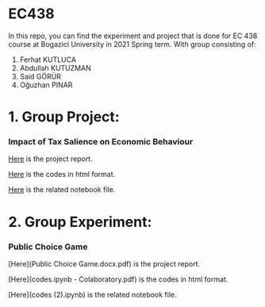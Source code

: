 # EC438
In this repo, you can find the experiment and project that is done for EC 438 course at Bogazici University in 2021 Spring term. 
With group consisting of:
  1. Ferhat KUTLUCA
  2. Abdullah KUTUZMAN
  3. Said GÖRÜR
  4. Oğuzhan PINAR


# 1. Group Project:
### Impact of Tax Salience on Economic Behaviour

[Here](Tax_project_codes.html) is the project report.

[Here](Tax_project_codes.html) is the codes in html format.

[Here](Tax_project_codes.ipynb) is the related notebook file.


# 2. Group Experiment: 
### Public Choice Game

[Here](Public Choice Game.docx.pdf) is the project report.

[Here](codes.ipynb - Colaboratory.pdf) is the codes in html format.

[Here](codes (2).ipynb) is the related notebook file.
